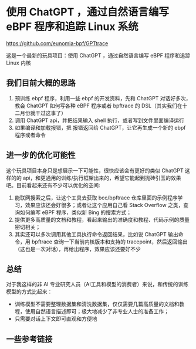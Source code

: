 # 使用 ChatGPT ，通过自然语言编写 eBPF 程序和追踪 Linux 系统

https://github.com/eunomia-bpf/GPTtrace

这是一个最新的玩具项目：使用 ChatGPT ，通过自然语言编写 eBPF 程序和追踪 Linux 内核

## 我们目前大概的思路

1. 预训练 ebpf 程序，利用一些 ebpf 的开发资料，先和 ChatGPT 对话好多次，教会 ChatGPT 如何写各种 eBPF 程序或者 bpftrace 的 DSL（其实我们在十二月份就干过这事了）
2. 调用 ChatGPT api，并把结果输入 shell 执行，或者写到文件里面编译运行
3. 如果编译和加载报错，把 报错返回给 ChatGPT，让它再生成一个新的 ebpf 程序或者命令

## 进一步的优化可能性

这个玩具项目本身只是想展示一下可能性，很快应该会有更好的类似 ChatGPT 这样的的 api，和更通用的训练/执行框架出来的，希望它能起到抛砖引玉的效果吧。目前看起来还有不少可以优化的空间:

1. 能联网搜索之后，让这个工具去获取 bcc/bpftrace 仓库里面的示例程序学习，效果应该还会好很多；或者让这个应用自己看 Stack Overflow 之类，查询如何编写 eBPF 程序，类似新 Bing 的搜索方式；
2. 提供更多高质量的文档和教程，看起来输出的准确度和教程、代码示例的质量密切相关；
3. 其实还可以多次调用其他工具执行命令返回结果，比如说 ChatGPT 输出命令，用 bpftrace 查询一下当前内核版本和支持的 tracepoint，然后返回输出（这也是一次对话），再给出程序，效果应该还要好不少

## 总结

对于我这样的非 AI 专业研究人员（AI工具和模型的消费者）来说，和传统的训练模型的方式比起来：

- 训练模型不需要整理数据集和清洗数据集，仅仅需要几篇高质量的文档和教程，使用自然语言描述即可；极大地减少了非专业人士的准备工作；
- 只需要对话上下文即可直观和方便地

## 一些参考链接

